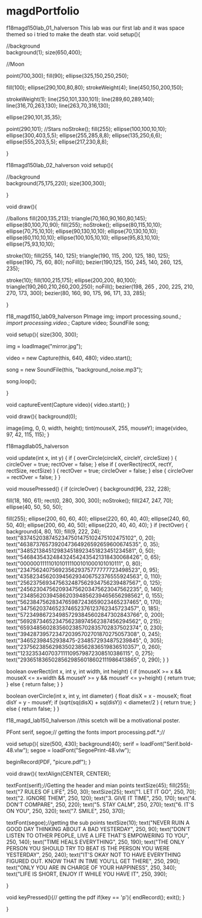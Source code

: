 # magdPortfolio

f18magd150lab_01_halverson
 This lab was our first lab and it was space themed so i tried to make the death star.
void setup(){

//background   
background(1);
size(650,400);

//Moon

point(700,300);
fill(90);
ellipse(325,150,250,250);


fill(100);
ellipse(290,100,80,80);
strokeWeight(4);
line(450,150,200,150);

strokeWeight(1);
line(250,101,330,101);
line(289,60,289,140);
line(316,70,263,130);
line(263,70,316,130);

ellipse(290,101,35,35);


point(290,101);
//Stars
noStroke();
fill(255);
ellipse(100,100,10,10);
ellipse(300,403,5,5);
ellipse(255,285,8,8);
ellipse(135,250,6,6);
ellipse(555,203,5,5);
ellipse(217,230,8,8);



}


f18magd150lab_02_halverson
 void setup(){

//background   
background(75,175,220);
size(300,300);

}

void draw(){
  
//ballons 
fill(200,135,213);
triangle(70,160,90,160,80,145);
ellipse(80,100,70,90);
fill(255);
noStroke();
ellipse(80,115,10,10);
ellipse(70,75,10,10);
ellipse(90,130,10,10);
ellipse(70,130,10,10);
ellipse(60,110,10,10);
ellipse(100,105,10,10);
ellipse(95,83,10,10);
ellipse(75,93,10,10);

stroke(10);
fill(255, 140, 125);
triangle(190, 115, 200, 125, 180, 125);
ellipse(190, 75, 60, 80);
noFill();
bezier(190,125, 150, 245, 140, 260, 125, 235);

stroke(10);
fill(100,215,175);
ellipse(200,200, 80,100);
triangle(190,260,210,260,200,250);
noFill();
bezier(198, 265 , 200, 225, 210, 270, 173, 300); 
bezier(80, 160, 90, 175, 96, 171, 33, 285); 

}

f18_magd150_lab09_halverson
PImage img;
import processing.sound.*;
import processing.video.*;
Capture video;
SoundFile song;

void setup(){
  size(300, 300);
  
  img = loadImage("mirror.jpg");
  
  video = new Capture(this, 640, 480);
  video.start();
  
  song = new SoundFile(this, "background_noise.mp3");
  
  song.loop();
  

}

void captureEvent(Capture video){
  video.start();
}

void draw(){
  background(0);
  
  image(img, 0, 0, width, height);
  tint(mouseX, 255, mouseY);
  image(video, 97, 42, 115, 115);
}

f18magdlab05_halverson

void update(int x, int y) {
  if ( overCircle(circleX, circleY, circleSize) ) {
    circleOver = true;
    rectOver = false;
  } else if ( overRect(rectX, rectY, rectSize, rectSize) ) {
    rectOver = true;
    circleOver = false;
  } else {
    circleOver = rectOver = false;
  }
}

void mousePressed() {
  if (circleOver) {
   background(96, 232, 228);
  
   fill(18, 160, 61);
   rect(0, 280, 300, 300);
   noStroke();
   fill(247, 247, 70);
   ellipse(40, 50, 50, 50);
   
   fill(255);
   ellipse(200, 60, 60, 40);
   ellipse(220, 60, 40, 40);
   ellipse(240, 60, 50, 40);
   ellipse(200, 60, 40, 50);
   ellipse(220, 40, 40, 40);
  }
  if (rectOver) {
    background(4, 80, 10);
    fill(9, 222, 24);
    text("8374520387452347501475102475102475102", 0, 20);
    text("4638737657392047364926592659600674535", 0, 35);
    text("3485213845129834518923451823451234581", 0, 50);
    text("5468435432484324542435421318430068426", 0, 65);
    text("0000001111101010111100101000101010111", 0, 80);
    text("2347562407569235629375777777723498523", 0, 95);
    text("4358234562039456293406752376555924563", 0, 110);
    text("2562375693475632487562934756239487567", 0, 125);
    text("2456230475620934756203475623047562235", 0, 140);
    text("2348562039458620394856239465656298562", 0, 155);
    text("5623847562834765987243659023465237465", 0, 170);
    text("3475620374652374652376123762345723457", 0, 185);
    text("5723498672349857293845602847302843766", 0, 200);
    text("5692873465234756238974562387456294562", 0, 215);
    text("6593485602835602385702835702837502374", 0, 230);
    text("3942873957234720395702701870275057308", 0, 245);
    text("34652398452938475-2348572934875239845", 0, 305);
    text("2375623856298350238562836519836510357", 0, 260);
    text("1232353407037111109579872308510386115", 0, 275);
    text("29365183650285629856018602111986413865", 0, 290);
  }
}

boolean overRect(int x, int y, int width, int height)  {
  if (mouseX >= x && mouseX <= x+width && 
      mouseY >= y && mouseY <= y+height) {
    return true;
  } else {
    return false;
  }
}

boolean overCircle(int x, int y, int diameter) {
  float disX = x - mouseX;
  float disY = y - mouseY;
  if (sqrt(sq(disX) + sq(disY)) < diameter/2 ) {
    return true;
  } else {
    return false;
  }
}

f18_magd_lab150_halverson
//this scetch will be a motivational poster.

PFont  serif, segoe;// getting the fonts
import processing.pdf.*;// 


void setup(){
  size(500, 430);
  background(40);
  serif = loadFont("Serif.bold-48.vlw");
  segoe = loadFont("SegoePrint-48.vlw");
  
  beginRecord(PDF, "picure.pdf");
}

void draw(){
  textAlign(CENTER, CENTER);
  
  textFont(serif);//Getting the header and mian points
  textSize(45);
  fill(255);
  text("7 RULES OF LIFE", 250, 30);
  textSize(25);
  text("1. LET IT GO", 250, 70);
  text("2. IGNORE THEM", 250, 120);
  text("3. GIVE IT TIME", 250, 170);
  text("4. DON'T COMPARE", 250, 220);
  text("5. STAY CALM", 250, 270);
  text("6. IT'S ON YOU", 250, 320);
  text("7. SMILE", 250, 370);
  
  
  textFont(segoe);//getting the sub points
  textSize(10);
  text("NEVER RUIN A GOOD DAY THINKING ABOUT A BAD YESTERDAY", 250, 90);
  text("DON'T LISTEN TO OTHER PEOPLE, LIVE A LIFE THAT'S EMPOWERING TO YOU", 250, 140);
  text("TIME HEALS EVERYTHING", 250, 190);
  text("THE ONLY PERSON YOU SHOULD TRY TO BEAT IS THE PERSON YOU WERE YESTERDAY", 250, 240);
  text("IT'S OKAY NOT TO HAVE EVERYTHING FIGURED OUT. KNOW THAT IN TIME YOU'LL GET THERE", 250, 290);
  text("ONLY YOU ARE IN CHARGE OF YOUR HAPPINESS", 250, 340);
  text("LIFE IS SHORT, ENJOY IT WHILE YOU HAVE IT", 250, 390);

}

void keyPressed(){// getting the pdf
  if(key == 'p'){
    endRecord();
    exit();
  }
  
}

